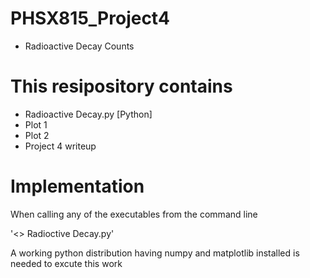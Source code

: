 # PHSX815_Project4
- Radioactive Decay Counts



# This resipository contains 


* Radioactive Decay.py [Python]
* Plot 1
* Plot 2
* Project 4 writeup


# Implementation
When calling any of the executables from the command line 


'<> Radioctive Decay.py'



A working python distribution having numpy and matplotlib installed is needed to excute this work
